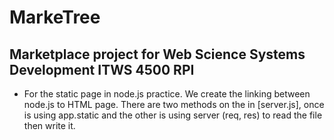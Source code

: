# MarkeTree
## Marketplace project for Web Science Systems Development ITWS 4500 RPI

- For the static page in node.js practice. We create the linking between node.js to HTML page. There are two methods on the in [server.js], once is using app.static and the other is using server (req, res) to read the file then write it. 
